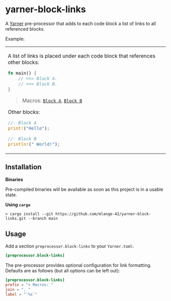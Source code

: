 # yarner-block-links

A [Yarner](https://github.com/mlange-42/yarner) pre-processor that adds to each code block a list of links to all referenced blocks.

Example:

<table><tr><td>

A list of links is placed under each code block that references other blocks:

```rust
fn main() {
    // ==> Block A.
    // ==> Block B.
}
```

> Macros: [`Block A`](#block-block-a), [`Block B`](#block-block-b)

Other blocks:

<a id="block-block-a"></a>
```rust
//- Block A
print!("Hello");
```

<a id="block-block-b"></a>
```rust
//- Block B
println!(" World!");
```
</td></tr></table>

## Installation

**Binaries**

Pre-compiled binaries will be available as soon as this project is in a usable state.

**Using `cargo`**

```
> cargo install --git https://github.com/mlange-42/yarner-block-links.git --branch main
```

## Usage

Add a section `preprocessor.block-links` to your `Yarner.toml`:

```toml
[preprocessor.block-links]
```

The pre-processor provides optional configuration for link formatting. Defaults are as follows (but all options can be left out):

```toml
[preprocessor.block-links]
prefix = "> Macros: "
join = ", "
label = "`%s`"
```
